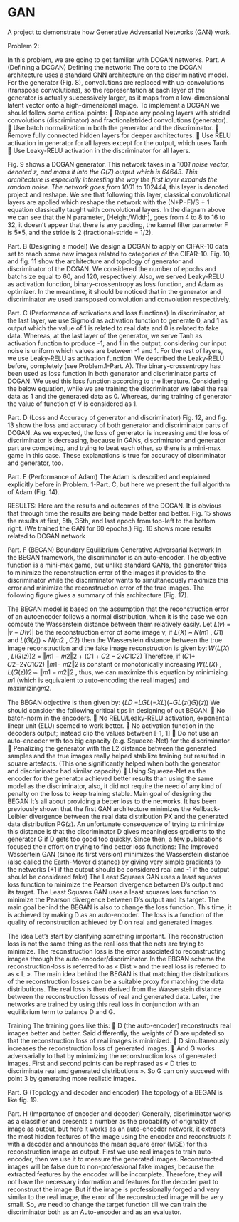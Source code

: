 # GAN
A project to demonstrate how Generative Adversarial Networks (GAN) work.

Problem 2:

In this problem, we are going to get familiar with DCGAN networks.
Part. A (Defining a DCGAN)
Defining the network:
The core to the DCGAN architecture uses a standard CNN architecture on the discriminative
model. For the generator (Fig. 8), convolutions are replaced with up-convolutions (transpose
convolutions), so the representation at each layer of the generator is actually successively
larger, as it maps from a low-dimensional latent vector onto a high-dimensional image. To
implement a DCGAN we should follow some critical points:
 Replace any pooling layers with strided convolutions (discriminator) and fractionalstrided convolutions (generator).
 Use batch normalization in both the generator and the discriminator.
 Remove fully connected hidden layers for deeper architectures.
 Use RELU activation in generator for all layers except for the output, which uses
Tanh.
 Use Leaky-RELU activation in the discriminator for all layers.

Fig. 9 shows a DCGAN generator. This network takes in a 100*1 noise vector, denoted z,
and maps it into the G(Z) output which is 64*64*3. This architecture is especially interesting
the way the first layer expands the random noise. The network goes from 100*1 to
1024*4*4, this layer is denoted project and reshape.
We see that following this layer, classical convolutional layers are applied which reshape
the network with the (N+P - F)/S + 1 equation classically taught with convolutional layers.
In the diagram above we can see that the N parameter, (Height/Width), goes from 4 to 8 to
16 to 32, it doesn’t appear that there is any padding, the kernel filter parameter F is 5*5, and
the stride is 2 (fractional-stride = 1/2).

Part. B (Designing a model)
We design a DCGAN to apply on CIFAR-10 data set to reach some new images related to
categories of the CIFAR-10. Fig. 10, and fig. 11 show the architecture and topology of
generator and discriminator of the DCGAN. We considered the number of epochs and batchsize equal to 60, and 120, respectively. Also, we served Leaky-RELU as activation function,
binary-crossentropy as loss function, and Adam as optimizer.
In the meantime, it should be noticed that in the generator and discriminator we used
transposed convolution and convolution respectively.

Part. C (Performance of activations and loss functions)
In discriminator, at the last layer, we use Sigmoid as activation function to generate 0,
and 1 as output which the value of 1 is related to real data and 0 is related to fake data.
Whereas, at the last layer of the generator, we serve Tanh as activation function to produce
-1, and 1 in the output, considering our input noise is uniform which values are between -1
and 1. For the rest of layers, we use Leaky-RELU as activation function. We described the
Leaky-RELU before, completely (see Problem.1-Part. A).
The binary-crossentropy has been used as loss function in both generator and
discriminator parts of DCGAN. We used this loss function according to the literature.
Considering the below equation, while we are training the discriminator we label the real
data as 1 and the generated data as 0. Whereas, during training of generator the value of
function of V is considered as 1.


Part. D (Loss and Accuracy of generator and discriminator)
Fig. 12, and fig. 13 show the loss and accuracy of both generator and discriminator parts of
DCGAN. As we expected, the loss of generator is increasing and the loss of discriminator
is decreasing, because in GANs, discriminator and generator part are competing, and trying
to beat each other, so there is a mini-max game in this case. These explanations is true for
accuracy of discriminator and generator, too.

Part. E (Performance of Adam)
The Adam is described and explained explicitly before in Problem. 1-Part. C, but here
we present the full algorithm of Adam (Fig. 14).

RESULTS:
Here are the results and outcomes of the DCGAN. It is obvious that through time the results are
being made better and better. Fig. 15 shows the results at first, 5th, 35th, and last epoch from top-left
to the bottom right. (We trained the GAN for 60 epochs.)
Fig. 16 shows more results related to DCGAN network

Part. F (BEGAN)
Boundary Equilibrium Generative Adversarial Network
In the BEGAN framework, the discriminator is an auto-encoder. The objective function
is a mini-max game, but unlike standard GANs, the generator tries to minimize the
reconstruction error of the images it provides to the discriminator while the discriminator
wants to simultaneously maximize this error and minimize the reconstruction error of the
true images. The following figure gives a summary of this architecture (Fig. 17).

The BEGAN model is based on the assumption that the reconstruction error of an autoencoder follows a normal distribution, when it is the case we can compute the Wasserstein
distance between them relatively easily.
Let 𝐿(𝑣) = |𝑣 − 𝐷(𝑣)| be the reconstruction error of some image v, if
𝐿(𝑋) ~ 𝑁(𝑚1 , 𝐶1) and 𝐿(𝐺(𝑧)) ~ 𝑁(𝑚2 , 𝐶2) then the Wasserstein distance between the
true image reconstruction and the fake image reconstruction is given by:
𝑊(𝐿(𝑋) , 𝐿(𝐺(𝑧))2 = ‖𝑚1 − 𝑚2‖2 + (𝐶1 + 𝐶2 − 2√𝐶1𝐶2)
Therefore, if (𝐶1+ 𝐶2−2√𝐶1𝐶2)
‖𝑚1− 𝑚2‖2 is constant or monotonically increasing 𝑊(𝐿(𝑋) , 𝐿(𝐺(𝑧))2 ∝
‖𝑚1 − 𝑚2‖2 , thus, we can maximize this equation by minimizing 𝑚1 (which is equivalent
to auto-encoding the real images) and maximizing𝑚2.

The BEGAN objective is then given by:
{𝐿𝐷 =𝐿𝐺𝐿(=𝑋𝐿)(−𝐺𝐿(𝑧()𝐺)(𝑧))
We should consider the following critical tips in designing of out BEGAN.
 No batch-norm in the encoders.
 No RELU/Leaky-RELU activation, exponential linear unit (ELU) seemed to work
better.
 No activation function in the decoders output; instead clip the values between [-1, 1]
 Do not use an auto-encoder with too big capacity (e.g. Squeeze-Net) for the
discriminator.
 Penalizing the generator with the L2 distance between the generated samples and the
true images really helped stabilize training but resulted in square artefacts. (This one
significantly helped when both the generator and discriminator had similar capacity)
 Using Squeeze-Net as the encoder for the generator achieved better results than using
the same model as the discriminator, also, it did not require the need of any kind of
penalty on the loss to keep training stable.
Main goal of designing the BEGAN
It’s all about providing a better loss to the networks. It has been previously shown that
the first GAN architecture minimizes the Kullback-Leibler divergence between the real data
distribution PX and the generated data distribution PG(z). An unfortunate consequence of
trying to minimize this distance is that the discriminator D gives meaningless gradients to
the generator G if D gets too good too quickly.
Since then, a few publications focused their effort on trying to find better loss functions:
The Improved Wassertein GAN (since its first version) minimizes the Wasserstein
distance (also called the Earth-Mover distance) by giving very simple gradients to the
networks (+1 if the output should be considered real and -1 if the output should be considered
fake)
The Least Squares GAN uses a least squares loss function to minimize the
Pearson divergence between D‘s output and its target.
The Least Squares GAN uses a least squares loss function to minimize the
Pearson divergence between D‘s output and its target.
The main goal behind the BEGAN is also to change the loss function. This time, it is
achieved by making D as an auto-encoder. The loss is a function of the quality of
reconstruction achieved by D on real and generated images.

The idea
Let’s start by clarifying something important. The reconstruction loss is not the same thing
as the real loss that the nets are trying to minimize. The reconstruction loss is the error
associated to reconstructing images through the auto-encoder/discriminator. In the EBGAN
schema the reconstruction-loss is referred to as « Dist » and the real loss is referred to as
« L ».
The main idea behind the BEGAN is that matching the distributions of the reconstruction
losses can be a suitable proxy for matching the data distributions. The real loss is then
derived from the Wasserstein distance between the reconstruction losses of real and
generated data. Later, the networks are trained by using this real loss in conjunction with an
equilibrium term to balance D and G.

Training
The training goes like this:
 D (the auto-encoder) reconstructs real images better and better. Said differently, the
weights of D are updated so that the reconstruction loss of real images is minimized.
 D simultaneously increases the reconstruction loss of generated images.
 And G works adversarially to that by minimizing the reconstruction loss of generated
images.
First and second points can be rephrased as « D tries to discriminate real and generated
distributions ». So G can only succeed with point 3 by generating more realistic images.

Part. G (Topology and decoder and encoder)
The topology of a BEGAN is like fig. 19.

Part. H (Importance of encoder and decoder)
Generally, discriminator works as a classifier and presents a number as the probability of
originality of image as output, but here it works as an auto-encoder network, it extracts the
most hidden features of the image using the encoder and reconstructs it with a decoder and
announces the mean square error (MSE) for this reconstruction image as output.
First we use real images to train auto-encoder, then we use it to measure the generated
images. Reconstructed images will be false due to non-professional fake images, because
the extracted features by the encoder will be incomplete. Therefore, they will not have the
necessary information and features for the decoder part to reconstruct the image. But if the
image is professionally forged and very similar to the real image, the error of the
reconstructed image will be very small.
So, we need to change the target function till we can train the discriminator both as an
Auto-encoder and as an evaluator.

